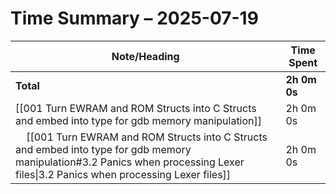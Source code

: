 # Time Summary – 2025-07-19

| Note/Heading | Time Spent |
|--------------|------------|
| **Total** | **2h 0m 0s** |
| [[001 Turn EWRAM and ROM Structs into C Structs and embed into type for gdb memory manipulation]] | 2h 0m 0s |
| &nbsp;&nbsp;&nbsp;&nbsp;[[001 Turn EWRAM and ROM Structs into C Structs and embed into type for gdb memory manipulation#3.2 Panics when processing Lexer files\|3.2 Panics when processing Lexer files]] | 2h 0m 0s |

